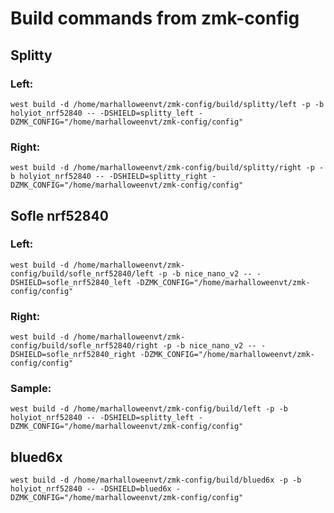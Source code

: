 # Build commands from zmk-config

## Splitty
### Left:
```
west build -d /home/marhalloweenvt/zmk-config/build/splitty/left -p -b holyiot_nrf52840 -- -DSHIELD=splitty_left -DZMK_CONFIG="/home/marhalloweenvt/zmk-config/config"
```
### Right:
```
west build -d /home/marhalloweenvt/zmk-config/build/splitty/right -p -b holyiot_nrf52840 -- -DSHIELD=splitty_right -DZMK_CONFIG="/home/marhalloweenvt/zmk-config/config"
```

## Sofle nrf52840
### Left:
```
west build -d /home/marhalloweenvt/zmk-config/build/sofle_nrf52840/left -p -b nice_nano_v2 -- -DSHIELD=sofle_nrf52840_left -DZMK_CONFIG="/home/marhalloweenvt/zmk-config/config"
```
### Right:
```
west build -d /home/marhalloweenvt/zmk-config/build/sofle_nrf52840/right -p -b nice_nano_v2 -- -DSHIELD=sofle_nrf52840_right -DZMK_CONFIG="/home/marhalloweenvt/zmk-config/config"
```

### Sample:
```
west build -d /home/marhalloweenvt/zmk-config/build/left -p -b holyiot_nrf52840 -- -DSHIELD=splitty_left -DZMK_CONFIG="/home/marhalloweenvt/zmk-config/config"
```

## blued6x
```
west build -d /home/marhalloweenvt/zmk-config/build/blued6x -p -b holyiot_nrf52840 -- -DSHIELD=blued6x -DZMK_CONFIG="/home/marhalloweenvt/zmk-config/config"
```